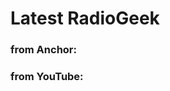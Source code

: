 # Latest RadioGeek

### from Anchor:

<!-- RadioGeek-Anchor:START -->
<!-- RadioGeek-Anchor:END -->

### from YouTube:

<!-- RadioGeek-GooglePodcasts:START -->
<!-- RadioGeek-GooglePodcasts:END -->
